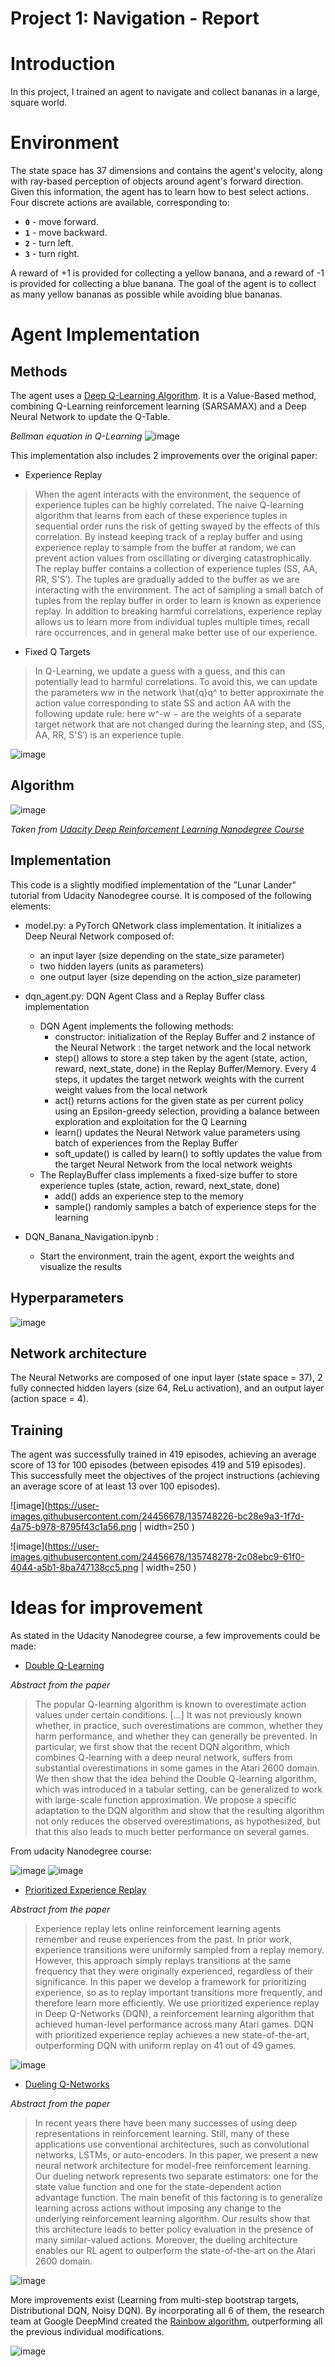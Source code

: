 # Project 1: Navigation - Report

# Introduction

In this project, I trained an agent to navigate and collect bananas in a large, square world.  

# Environment

The state space has 37 dimensions and contains the agent's velocity, along with ray-based perception of objects around agent's forward direction.  Given this information, the agent has to learn how to best select actions.  Four discrete actions are available, corresponding to:
- **`0`** - move forward.
- **`1`** - move backward.
- **`2`** - turn left.
- **`3`** - turn right.

A reward of +1 is provided for collecting a yellow banana, and a reward of -1 is provided for collecting a blue banana.  The goal of the agent is to collect as many yellow bananas as possible while avoiding blue bananas.  

# Agent Implementation

## Methods

The agent uses a [Deep Q-Learning Algorithm](https://storage.googleapis.com/deepmind-media/dqn/DQNNaturePaper.pdf). 
It is a Value-Based method, combining Q-Learning reinforcement learning (SARSAMAX) and a Deep Neural Network to update the Q-Table.

*Bellman equation in Q-Learning*
![image](https://user-images.githubusercontent.com/24456678/135746096-89a65c81-daa7-4d05-a228-055a73e17c97.png)

This implementation also includes 2 improvements over the original paper: 
- Experience Replay

> When the agent interacts with the environment, the sequence of experience tuples can be highly correlated. 
> The naive Q-learning algorithm that learns from each of these experience tuples in sequential order runs the risk of getting swayed by the effects of this correlation. 
> By instead keeping track of a replay buffer and using experience replay to sample from the buffer at random, we can prevent action values from oscillating or diverging catastrophically.
> The replay buffer contains a collection of experience tuples (SS, AA, RR, S'S′). The tuples are gradually added to the buffer as we are interacting with the environment.
> The act of sampling a small batch of tuples from the replay buffer in order to learn is known as experience replay. In addition to breaking harmful correlations, experience replay allows us to learn more from individual tuples multiple times, recall rare occurrences, and in general make better use of our experience.

- Fixed Q Targets
> In Q-Learning, we update a guess with a guess, and this can potentially lead to harmful correlations. To avoid this, we can update the parameters ww in the network \hat{q}q^​ to better approximate the action value corresponding to state SS and action AA with the following update rule:
> here w^-w − are the weights of a separate target network that are not changed during the learning step, and (SS, AA, RR, S'S′) is an experience tuple.

![image](https://user-images.githubusercontent.com/24456678/135746244-f40c8732-72a5-4db1-9356-c0da94a4cb00.png)

## Algorithm

![image](https://user-images.githubusercontent.com/24456678/135746281-3a93628a-942a-4133-962b-66d48e51fb85.png)

*Taken from [Udacity Deep Reinforcement Learning Nanodegree Course](https://www.udacity.com/course/deep-reinforcement-learning-nanodegree--nd893)*

## Implementation

This code is a slightly modified implementation of the "Lunar Lander" tutorial from Udacity Nanodegree course. It is composed of the following elements:

- model.py: a PyTorch QNetwork class implementation. It initializes a Deep Neural Network composed of:
  -   an input layer (size depending on the state_size parameter)
  -   two hidden layers (units as parameters) 
  -   one output layer (size depending on the action_size parameter)
- dqn_agent.py: DQN Agent Class and a Replay Buffer class implementation
  - DQN Agent implements the following methods: 
    -  constructor: initialization of the Replay Buffer and 2 instance of the Neural Network : the target network and the local network
    - step() allows to store a step taken by the agent (state, action, reward, next_state, done) in the Replay Buffer/Memory. Every 4 steps, it updates the target network weights with the current weight values from the local network
    - act() returns actions for the given state as per current policy using an Epsilon-greedy selection, providing a balance between exploration and exploitation for the Q Learning
    - learn() updates the Neural Network value parameters using batch of experiences from the Replay Buffer
    - soft_update() is called by learn() to softly updates the value from the target Neural Network from the local network weights
  - The ReplayBuffer class implements a fixed-size buffer to store experience tuples (state, action, reward, next_state, done)
    - add() adds an experience step to the memory
    - sample() randomly samples a batch of experience steps for the learning

- DQN_Banana_Navigation.ipynb :
  - Start the environment, train the agent, export the weights and visualize the results

## Hyperparameters

![image](https://user-images.githubusercontent.com/24456678/135748835-6714d0ef-cdbc-457b-a5ba-9874817f253e.png)

## Network architecture

The Neural Networks are composed of one input layer (state space = 37), 2 fully connected hidden layers (size 64, ReLu activation), and an output layer (action space = 4).

## Training

The agent was successfully trained in 419 episodes, achieving an average score of 13 for 100 episodes (between episodes 419 and 519 episodes). 
This successfully meet the objectives of the project instructions (achieving an average score of at least 13 over 100 episodes). 

![image](https://user-images.githubusercontent.com/24456678/135748226-bc28e9a3-1f7d-4a75-b978-8795f43c1a56.png | width=250 )

![image](https://user-images.githubusercontent.com/24456678/135748278-2c08ebc9-61f0-4044-a5b1-8ba747138cc5.png | width=250 )


# Ideas for improvement

As stated in the Udacity Nanodegree course, a few improvements could be made:

- [Double Q-Learning](https://arxiv.org/abs/1509.06461)

*Abstract from the paper*
> The popular Q-learning algorithm is known to overestimate action values under certain conditions. [...]
> It was not previously known whether, in practice, such overestimations are common, whether they harm performance, and whether they can generally be prevented. 
> In particular, we first show that the recent DQN algorithm, which combines Q-learning with a deep neural network, suffers from substantial overestimations in some games in the Atari 2600 domain. 
> We then show that the idea behind the Double Q-learning algorithm, which was introduced in a tabular setting, can be generalized to work with large-scale function approximation. 
> We propose a specific adaptation to the DQN algorithm and show that the resulting algorithm not only reduces the observed overestimations, as hypothesized, but that this also leads to much better performance on several games.

From udacity Nanodegree course:

![image](https://user-images.githubusercontent.com/24456678/135748536-346be61a-a129-4beb-8847-ba0ddaa06606.png)
![image](https://user-images.githubusercontent.com/24456678/135748541-89fb4abc-1a45-4500-9ca7-05b40917c61e.png)

- [Prioritized Experience Replay](https://arxiv.org/abs/1511.05952)

*Abstract from the paper*
> Experience replay lets online reinforcement learning agents remember and reuse experiences from the past. In prior work, experience transitions were uniformly sampled from a replay memory. However, this approach simply replays transitions at the same frequency that they were originally experienced, regardless of their significance. 
> In this paper we develop a framework for prioritizing experience, so as to replay important transitions more frequently, and therefore learn more efficiently. We use prioritized experience replay in Deep Q-Networks (DQN), a reinforcement learning algorithm that achieved human-level performance across many Atari games.
> DQN with prioritized experience replay achieves a new state-of-the-art, outperforming DQN with uniform replay on 41 out of 49 games.

![image](https://user-images.githubusercontent.com/24456678/135748578-f2aa510c-f24f-4dae-a229-3d740de278da.png)

- [Dueling Q-Networks](https://arxiv.org/abs/1511.06581)

*Abstract from the paper*
> In recent years there have been many successes of using deep representations in reinforcement learning. Still, many of these applications use conventional architectures, such as convolutional networks, LSTMs, or auto-encoders. In this paper, we present a new neural network architecture for model-free reinforcement learning. 
> Our dueling network represents two separate estimators: one for the state value function and one for the state-dependent action advantage function. The main benefit of this factoring is to generalize learning across actions without imposing any change to the underlying reinforcement learning algorithm. 
> Our results show that this architecture leads to better policy evaluation in the presence of many similar-valued actions. Moreover, the dueling architecture enables our RL agent to outperform the state-of-the-art on the Atari 2600 domain.

![image](https://user-images.githubusercontent.com/24456678/135748610-42ada37f-968a-417b-85f4-13ad895a3e3d.png)

More improvements exist (Learning from multi-step bootstrap targets, Distributional DQN, Noisy DQN).
By incorporating all 6 of them, the research team at Google DeepMind created the [Rainbow algorithm](https://arxiv.org/abs/1710.02298), outperforming all the previous individual modifications.

![image](https://user-images.githubusercontent.com/24456678/135749408-2f01cde9-c897-449f-8c7d-181c68d461f8.png)

